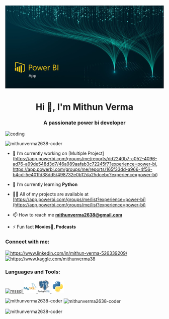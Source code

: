 ![logo](https://github.com/mithunverma2638-coder/mithunverma2638-coder/blob/main/Banner%20page.jpg)
<h1 align="center">Hi 👋, I'm Mithun Verma</h1>
<h3 align="center">A passionate power bi developer</h3>

<img lign="right" alt="coding" width="400" src="https://media4.giphy.com/media/v1.Y2lkPTc5MGI3NjExOTg2bmllbTBmaGdzdWkxbTBoMDZrbng3bjd0Yjg5MTdqdHZtdGptbiZlcD12MV9pbnRlcm5hbF9naWZfYnlfaWQmY3Q9Zw/eKV3P1IFX185laegIa/giphy.gif">


<p align="left"> <img src="https://komarev.com/ghpvc/?username=mithunverma2638-coder&label=Profile%20views&color=0e75b6&style=flat" alt="mithunverma2638-coder" /> </p>

- 🔭 I’m currently working on [Multiple Project](https://app.powerbi.com/groups/me/reports/dd2240b7-c052-4096-ad76-a99de548d3d7/46a989aafab3c72245f7?experience=power-bi, https://app.powerbi.com/groups/me/reports/165f33dd-a966-4f56-b4cd-5e401fd38dd5/498732e0b12da25dcebc?experience=power-bi)

- 🌱 I’m currently learning **Python**

- 👨‍💻 All of my projects are available at [https://app.powerbi.com/groups/me/list?experience=power-bi](https://app.powerbi.com/groups/me/list?experience=power-bi)

- 📫 How to reach me **mithunverma2638@gmail.com**

- ⚡ Fun fact **Movies🎥, Podcasts**

<h3 align="left">Connect with me:</h3>
<p align="left">
<a href="https://linkedin.com/in/https://www.linkedin.com/in/mithun-verma-526339209/" target="blank"><img align="center" src="https://raw.githubusercontent.com/rahuldkjain/github-profile-readme-generator/master/src/images/icons/Social/linked-in-alt.svg" alt="https://www.linkedin.com/in/mithun-verma-526339209/" height="30" width="40" /></a>
<a href="https://kaggle.com/https://www.kaggle.com/mithunverma38" target="blank"><img align="center" src="https://raw.githubusercontent.com/rahuldkjain/github-profile-readme-generator/master/src/images/icons/Social/kaggle.svg" alt="https://www.kaggle.com/mithunverma38" height="30" width="40" /></a>
</p>

<h3 align="left">Languages and Tools:</h3>
<p align="left"> <a href="https://www.microsoft.com/en-us/sql-server" target="_blank" rel="noreferrer"> <img src="https://www.svgrepo.com/show/303229/microsoft-sql-server-logo.svg" alt="mssql" width="40" height="40"/> </a> <a href="https://www.mysql.com/" target="_blank" rel="noreferrer"> <img src="https://raw.githubusercontent.com/devicons/devicon/master/icons/mysql/mysql-original-wordmark.svg" alt="mysql" width="40" height="40"/> </a> <a href="https://www.postgresql.org" target="_blank" rel="noreferrer"> <img src="https://raw.githubusercontent.com/devicons/devicon/master/icons/postgresql/postgresql-original-wordmark.svg" alt="postgresql" width="40" height="40"/> </a> <a href="https://www.python.org" target="_blank" rel="noreferrer"> <img src="https://raw.githubusercontent.com/devicons/devicon/master/icons/python/python-original.svg" alt="python" width="40" height="40"/> </a> </p>

<p><img align="left" src="https://github-readme-stats.vercel.app/api/top-langs?username=mithunverma2638-coder&show_icons=true&locale=en&layout=compact" alt="mithunverma2638-coder" /></p>

<p>&nbsp;<img align="center" src="https://github-readme-stats.vercel.app/api?username=mithunverma2638-coder&show_icons=true&locale=en" alt="mithunverma2638-coder" /></p>

<p><img align="center" src="https://github-readme-streak-stats.herokuapp.com/?user=mithunverma2638-coder&" alt="mithunverma2638-coder" /></p>
